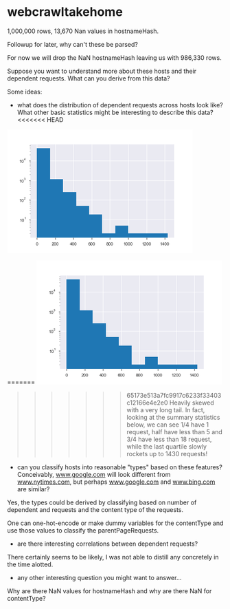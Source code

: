 # webcrawltakehome

1,000,000 rows, 13,670 Nan values in hostnameHash. 

Followup for later, why can't these be parsed?

For now we will drop the NaN hostnameHash leaving us with 986,330 rows.

Suppose you want to understand more about these hosts and their dependent requests.  What can you derive from this data?  

Some ideas:

* what does the distribution of dependent requests across hosts look like?  What other basic statistics might be interesting to describe this data?
<<<<<<< HEAD

<img src ='./img/distributionOfDependentRequests.png' >

=======
<img src ='./img/distributionOfDependentRequests.png' >
>>>>>>> 65173e513a7fc9917c6233f33403c12166e4e2e0
Heavily skewed with a very long tail. 
In fact, looking at the summary statistics below, we can see 1/4 have 1 request, half have less than 5 and 3/4 have less than 18 request, while the last quartile slowly rockets up to 1430 requests!

* can you classify hosts into reasonable "types" based on these features?  Conceivably, www.google.com will look different from www.nytimes.com, but perhaps www.google.com and www.bing.com are similar?

Yes, the types could be derived by classifying based on number of dependent and requests and the content type of the requests.

One can one-hot-encode or make dummy variables for the contentType and use those values to classify the parentPageRequests.

* are there interesting correlations between dependent requests?

There certainly seems to be likely, I was not able to distill any concretely in the time alotted.

* any other interesting question you might want to answer...

Why are there NaN values for hostnameHash and why are there NaN for contentType?

